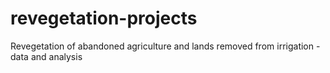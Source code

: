 # revegetation-projects
Revegetation of abandoned agriculture and lands removed from irrigation - data and analysis
